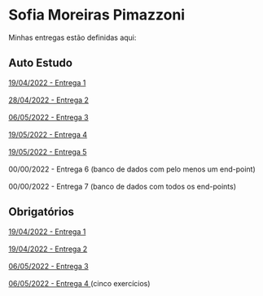 # Sofia Moreiras Pimazzoni
Minhas entregas estão definidas aqui:
## Auto Estudo
<a href="https://github.com/Intelihub/Template_Aluno/blob/main/02_AUT_EST_ENTREGA/Coloque%20aqui%20as%20entregas%20do%20seu%20auto%20estudo.rtf"> 19/04/2022 - Entrega 1 </a>
<br>
<br>
<a href="https://github.com/sofipimazzoni/modulo2/tree/main/03_AUT_EST_ENTREGA/Semana%202">
28/04/2022 - Entrega 2 </a>
<br>
<br>
<a href="https://github.com/sofipimazzoni/modulo2/tree/main/03_AUT_EST_ENTREGA/Semana%203">
06/05/2022 - Entrega 3 </a>
<br>
<br>
<a href="https://github.com/sofipimazzoni/modulo2/tree/main/03_AUT_EST_ENTREGA/Semana%204">
19/05/2022 - Entrega 4 </a>
<br>
<br>
<a href="https://github.com/sofipimazzoni/modulo2/tree/main/03_AUT_EST_ENTREGA/Semana%205">
19/05/2022 - Entrega 5 </a>
<br>
<br>
00/00/2022 - Entrega 6 (banco de dados com pelo menos um end-point)
<br>
<br>
00/00/2022 - Entrega 7 (banco de dados com todos os end-points)
## Obrigatórios
<a href="https://github.com/Intelihub/Template_Aluno/blob/main/03_EX_OBRIGATORIOS/Coloque%20aqui%20entregas%20de%20exerc%C3%ADcios%20obrigat%C3%B3rios.rtf"> 19/04/2022 - Entrega 1 </a> 
<br>
<br>
<a href="https://github.com/sofipimazzoni/modulo2/tree/main/04_AUT_EST_EX_OBRIGATORIOS/Semana%202">
19/04/2022 - Entrega 2 </a> 
<br>
<br>
<a href="https://github.com/sofipimazzoni/modulo2/tree/main/04_AUT_EST_EX_OBRIGATORIOS/Semana%203">
06/05/2022 - Entrega 3 </a> 
<br>
<br>
<a href="">
06/05/2022 - Entrega 4 </a> (cinco exercícios)
